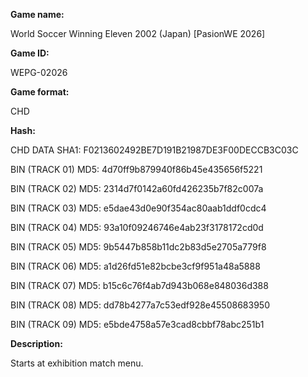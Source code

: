 **Game name:**

World Soccer Winning Eleven 2002 (Japan) [PasionWE 2026]

**Game ID:**

WEPG-02026

**Game format:**

CHD

**Hash:**

CHD DATA SHA1: F0213602492BE7D191B21987DE3F00DECCB3C03C

BIN (TRACK 01) MD5: 4d70ff9b879940f86b45e435656f5221

BIN (TRACK 02) MD5: 2314d7f0142a60fd426235b7f82c007a

BIN (TRACK 03) MD5: e5dae43d0e90f354ac80aab1ddf0cdc4

BIN (TRACK 04) MD5: 93a10f09246746e4ab23f3178172cd0d

BIN (TRACK 05) MD5: 9b5447b858b11dc2b83d5e2705a779f8

BIN (TRACK 06) MD5: a1d26fd51e82bcbe3cf9f951a48a5888

BIN (TRACK 07) MD5: b15c6c76f4ab7d943b068e848036d388

BIN (TRACK 08) MD5: dd78b4277a7c53edf928e45508683950

BIN (TRACK 09) MD5: e5bde4758a57e3cad8cbbf78abc251b1

**Description:**

Starts at exhibition match menu.
